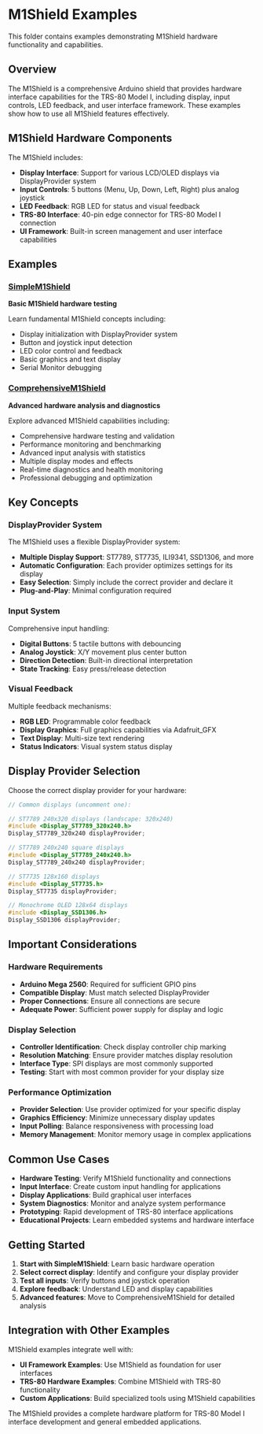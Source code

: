 # M1Shield Examples

This folder contains examples demonstrating M1Shield hardware functionality and capabilities.

## Overview

The M1Shield is a comprehensive Arduino shield that provides hardware interface capabilities for the TRS-80 Model I, including display, input controls, LED feedback, and user interface framework. These examples show how to use all M1Shield features effectively.

## M1Shield Hardware Components

The M1Shield includes:

- **Display Interface**: Support for various LCD/OLED displays via DisplayProvider system
- **Input Controls**: 5 buttons (Menu, Up, Down, Left, Right) plus analog joystick
- **LED Feedback**: RGB LED for status and visual feedback
- **TRS-80 Interface**: 40-pin edge connector for TRS-80 Model I connection
- **UI Framework**: Built-in screen management and user interface capabilities

## Examples

### [SimpleM1Shield](SimpleM1Shield/README.md)

**Basic M1Shield hardware testing**

Learn fundamental M1Shield concepts including:

- Display initialization with DisplayProvider system
- Button and joystick input detection
- LED color control and feedback
- Basic graphics and text display
- Serial Monitor debugging

### [ComprehensiveM1Shield](ComprehensiveM1Shield/README.md)

**Advanced hardware analysis and diagnostics**

Explore advanced M1Shield capabilities including:

- Comprehensive hardware testing and validation
- Performance monitoring and benchmarking
- Advanced input analysis with statistics
- Multiple display modes and effects
- Real-time diagnostics and health monitoring
- Professional debugging and optimization

## Key Concepts

### DisplayProvider System

The M1Shield uses a flexible DisplayProvider system:

- **Multiple Display Support**: ST7789, ST7735, ILI9341, SSD1306, and more
- **Automatic Configuration**: Each provider optimizes settings for its display
- **Easy Selection**: Simply include the correct provider and declare it
- **Plug-and-Play**: Minimal configuration required

### Input System

Comprehensive input handling:

- **Digital Buttons**: 5 tactile buttons with debouncing
- **Analog Joystick**: X/Y movement plus center button
- **Direction Detection**: Built-in directional interpretation
- **State Tracking**: Easy press/release detection

### Visual Feedback

Multiple feedback mechanisms:

- **RGB LED**: Programmable color feedback
- **Display Graphics**: Full graphics capabilities via Adafruit_GFX
- **Text Display**: Multi-size text rendering
- **Status Indicators**: Visual system status display

## Display Provider Selection

Choose the correct display provider for your hardware:

```cpp
// Common displays (uncomment one):

// ST7789 240x320 displays (landscape: 320x240)
#include <Display_ST7789_320x240.h>
Display_ST7789_320x240 displayProvider;

// ST7789 240x240 square displays
#include <Display_ST7789_240x240.h>
Display_ST7789_240x240 displayProvider;

// ST7735 128x160 displays
#include <Display_ST7735.h>
Display_ST7735 displayProvider;

// Monochrome OLED 128x64 displays
#include <Display_SSD1306.h>
Display_SSD1306 displayProvider;
```

## Important Considerations

### Hardware Requirements

- **Arduino Mega 2560**: Required for sufficient GPIO pins
- **Compatible Display**: Must match selected DisplayProvider
- **Proper Connections**: Ensure all connections are secure
- **Adequate Power**: Sufficient power supply for display and logic

### Display Selection

- **Controller Identification**: Check display controller chip marking
- **Resolution Matching**: Ensure provider matches display resolution
- **Interface Type**: SPI displays are most commonly supported
- **Testing**: Start with most common provider for your display size

### Performance Optimization

- **Provider Selection**: Use provider optimized for your specific display
- **Graphics Efficiency**: Minimize unnecessary display updates
- **Input Polling**: Balance responsiveness with processing load
- **Memory Management**: Monitor memory usage in complex applications

## Common Use Cases

- **Hardware Testing**: Verify M1Shield functionality and connections
- **Input Interface**: Create custom input handling for applications
- **Display Applications**: Build graphical user interfaces
- **System Diagnostics**: Monitor and analyze system performance
- **Prototyping**: Rapid development of TRS-80 interface applications
- **Educational Projects**: Learn embedded systems and hardware interface

## Getting Started

1. **Start with SimpleM1Shield**: Learn basic hardware operation
2. **Select correct display**: Identify and configure your display provider
3. **Test all inputs**: Verify buttons and joystick operation
4. **Explore feedback**: Understand LED and display capabilities
5. **Advanced features**: Move to ComprehensiveM1Shield for detailed analysis

## Integration with Other Examples

M1Shield examples integrate well with:

- **UI Framework Examples**: Use M1Shield as foundation for user interfaces
- **TRS-80 Hardware Examples**: Combine M1Shield with TRS-80 functionality
- **Custom Applications**: Build specialized tools using M1Shield capabilities

The M1Shield provides a complete hardware platform for TRS-80 Model I interface development and general embedded applications.
